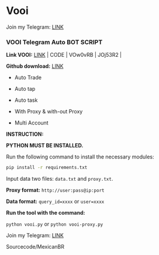 # Vooi

Join my Telegram: [LINK](https://t.me/MexicanbrScripts)

### VOOI Telegram Auto BOT SCRIPT

**Link VOOI:** [LINK](https://t.me/VooiAppBot/vooi?startapp=frenID2WkVyA1) | CODE | VOw0vRB | JOj53R2 | 


**Github download:** [LINK]([https://github.com/codenewinsight/VOOI-Telegram-Bot-backed-by-Binance](https://github.com/Mexicanbr/Vooi))

- Auto Trade

- Auto tap

- Auto task

- With Proxy & with-out Proxy

- Multi Account

**INSTRUCTION:**

**PYTHON MUST BE INSTALLED.**

Run the following command to install the necessary modules:

```bash
pip install -r requirements.txt
```
Input data two files: `data.txt` and `proxy.txt`.

**Proxy format:** `http://user:pass@ip:port`

**Data format:** `query_id=xxxx` or `user=xxxx`



**Run the tool with the command:**

`python vooi.py` or `python vooi-proxy.py`

Join my Telegram: [LINK](https://t.me/MexicanbrScripts)

Sourcecode/MexicanBR
